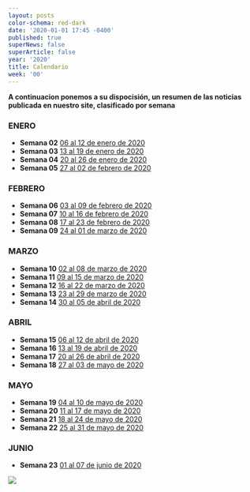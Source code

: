 ```yaml
---
layout: posts
color-schema: red-dark
date: '2020-01-01 17:45 -0400'
published: true
superNews: false
superArticle: false
year: '2020'
title: Calendario
week: '00'
---
```

**A continuacion ponemos a su dispocisión, un resumen de las noticias publicada en nuestro site, clasificado por semana**


### ENERO
- **Semana 02** [06 al 12 de enero de 2020](https://itnews.lat/newsletters/2.html)
- **Semana 03** [13 al 19 de enero de 2020](https://itnews.lat/newsletters/3.html)
- **Semana 04** [20 al 26 de enero de 2020](https://itnews.lat/newsletters/4.html)
- **Semana 05** [27 al 02 de febrero de 2020](https://itnews.lat/newsletters/5.html)

### FEBRERO
- **Semana 06** [03 al 09 de febrero de 2020](https://itnews.lat/newsletters/6.html)
- **Semana 07** [10 al 16 de febrero de 2020](https://itnews.lat/newsletters/7.html)
- **Semana 08** [17 al 23 de febrero de 2020](https://itnews.lat/newsletters/8.html)
- **Semana 09** [24 al 01 de marzo de 2020](https://itnews.lat/newsletters/9.html)

### MARZO
- **Semana 10** [02 al 08 de marzo de 2020](https://itnews.lat/newsletters/10.html)
- **Semana 11** [09 al 15 de marzo de 2020](https://itnews.lat/newsletters/11.html)
- **Semana 12** [16 al 22 de marzo de 2020](https://itnews.lat/newsletters/12.html)
- **Semana 13** [23 al 29 de marzo de 2020](https://itnews.lat/newsletters/13.html)
- **Semana 14** [30 al 05 de abril de 2020](https://itnews.lat/newsletters/14.html)

### ABRIL
- **Semana 15** [06 al 12 de abril de 2020](https://itnews.lat/newsletters/15.html)
- **Semana 16** [13 al 19 de abril de 2020](https://itnews.lat/newsletters/16.html)
- **Semana 17** [20 al 26 de abril de 2020](https://itnews.lat/newsletters/17.html)
- **Semana 18** [27 al 03 de mayo de 2020](https://itnews.lat/newsletters/18.html)

### MAYO
- **Semana 19** [04 al 10 de mayo de 2020](https://itnews.lat/newsletters/19.html)
- **Semana 20** [11 al 17 de mayo de 2020](https://itnews.lat/newsletters/20.html)
- **Semana 21** [18 al 24 de mayo de 2020](https://itnews.lat/newsletters/21.html)
- **Semana 22** [25 al 31 de mayo de 2020](https://itnews.lat/newsletters/22.html)

### JUNIO
- **Semana 23** [01 al 07 de junio de 2020](https://itnews.lat/newsletters/22.html)

<img src="https://tracker.metricool.com/c3po.jpg?hash=56f88a41e39ab42c063cc51676587a04"/>
